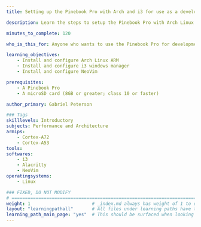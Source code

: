```yaml
---
title: Setting up the Pinebook Pro with Arch and i3 for use as a development machine

description: Learn the steps to setup the Pinebook Pro with Arch Linux ARM, i3 windows manager, and developer tools

minutes_to_complete: 120 

who_is_this_for: Anyone who wants to use the Pinebook Pro for development in a way that feels fast and snappy.

learning_objectives:
    - Install and configure Arch Linux ARM
    - Install and configure i3 windows manager
    - Install and configure NeoVim

prerequisites:
    - A Pinebook Pro
    - A microSD card (8GB or greater; class 10 or faster)

author_primary: Gabriel Peterson

### Tags
skilllevels: Introductory
subjects: Performance and Architecture
armips:
    - Cortex-A72
    - Cortex-A53
tools:
softwares:
    - i3
    - Alacritty
    - NeoVim
operatingsystems:
    - Linux

### FIXED, DO NOT MODIFY
# ================================================================================
weight: 1                       # _index.md always has weight of 1 to order correctly
layout: "learningpathall"       # All files under learning paths have this same wrapper
learning_path_main_page: "yes"  # This should be surfaced when looking for related content. Only set for _index.md of learning path content.
---
```

